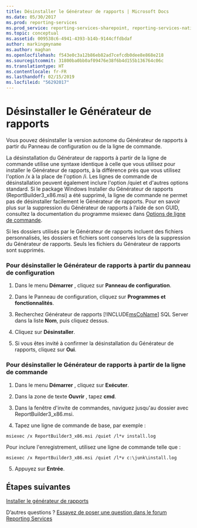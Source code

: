 ```yaml
---
title: Désinstaller le Générateur de rapports | Microsoft Docs
ms.date: 05/30/2017
ms.prod: reporting-services
ms.prod_service: reporting-services-sharepoint, reporting-services-native
ms.topic: conceptual
ms.assetid: 009538c6-4941-4393-b14b-9144cffdbdaf
author: markingmyname
ms.author: maghan
ms.openlocfilehash: f543e0c3a12b86eb82ad7cefcdb0dee8e868e218
ms.sourcegitcommit: 31800ba0bb0af09476e38f6b4d155b136764c06c
ms.translationtype: HT
ms.contentlocale: fr-FR
ms.lasthandoff: 02/15/2019
ms.locfileid: "56292017"
---
```

# <a name="uninstall-report-builder"></a>Désinstaller le Générateur de rapports

Vous pouvez désinstaller la version autonome du Générateur de rapports à partir du Panneau de configuration ou de la ligne de commande.

La désinstallation du Générateur de rapports à partir de la ligne de commande utilise une syntaxe identique à celle que vous utilisez pour installer le Générateur de rapports, à la différence près que vous utilisez l'option /x à la place de l'option /i. Les lignes de commande de désinstallation peuvent également inclure l'option /quiet et d'autres options standard. Si le package Windows Installer du Générateur de rapports (ReportBuilder3_x86.msi) a été supprimé, la ligne de commande ne permet pas de désinstaller facilement le Générateur de rapports. Pour en savoir plus sur la suppression du Générateur de rapports à l’aide de son GUID, consultez la documentation du programme msiexec dans [Options de ligne de commande](/windows/desktop/Msi/command-line-options).  

Si les dossiers utilisés par le Générateur de rapports incluent des fichiers personnalisés, les dossiers et fichiers sont conservés lors de la suppression du Générateur de rapports. Seuls les fichiers du Générateur de rapports sont supprimés.  

### <a name="to-uninstall-report-builder-from-the-control-panel"></a>Pour désinstaller le Générateur de rapports à partir du panneau de configuration

1.  Dans le menu **Démarrer** , cliquez sur **Panneau de configuration**.  
  
2.  Dans le Panneau de configuration, cliquez sur **Programmes et fonctionnalités**.  
  
3.  Recherchez Générateur de rapports [!INCLUDE[msCoName](../../includes/msconame-md.md)] SQL Server dans la liste **Nom**, puis cliquez dessus.  
  
4.  Cliquez sur **Désinstaller**.  
  
5.  Si vous êtes invité à confirmer la désinstallation du Générateur de rapports, cliquez sur **Oui**.  
  
### <a name="to-uninstall-report-builder-from-the-command-line"></a>Pour désinstaller le Générateur de rapports à partir de la ligne de commande  
  
1.  Dans le menu **Démarrer** , cliquez sur **Exécuter**.  
  
2.  Dans la zone de texte **Ouvrir** , tapez **cmd**.  
  
3.  Dans la fenêtre d'invite de commandes, naviguez jusqu'au dossier avec ReportBuilder3_x86.msi.  
  
4.  Tapez une ligne de commande de base, par exemple :  
  
 `msiexec /x ReportBuilder3_x86.msi /quiet /l*v install.log`  
  
 Pour inclure l'enregistrement, utilisez une ligne de commande telle que :  
  
 `msiexec /x ReportBuilder3_x86.msi /quiet /l*v c:\junk\install.log`  
  
5.  Appuyez sur **Entrée**.  

## <a name="next-steps"></a>Étapes suivantes

[Installer le générateur de rapports](../../reporting-services/install-windows/install-report-builder.md)  

D’autres questions ? [Essayez de poser une question dans le forum Reporting Services](https://go.microsoft.com/fwlink/?LinkId=620231)
